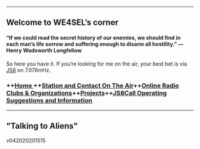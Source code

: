 
----------

## Welcome to WE4SEL’s corner 

#### “If we could read the secret history of our enemies, we should find in each man’s life sorrow and suffering enough to disarm all hostility.” ― Henry Wadsworth Longfellow

So here you have it. If you’re looking for me on the air, your best bet is via  [JS8](http://js8call.com/)  on 7.078mHz.

### ++[Home ](index.md) ++[Station and Contact On The Air](ontheair.md)++[Online Radio Clubs & Organizations](hclubs.md)++[Projects](projects.md)++[JS8Call Operating Suggestions and Information](js8opsuggestions.md)
---


##  "Talking to Aliens"
v042020201515
<!--stackedit_data:
eyJoaXN0b3J5IjpbMTA0ODMzMjU2NiwtMTYyMjA0ODM3Nyw2OD
k2NDA1MTIsLTc3NzI1MTg4MCwtMzM2ODI4MjAwLDE1MDAxNzg2
NTMsMjAzMzkxNTQsLTgyNjIwODQzNF19
-->